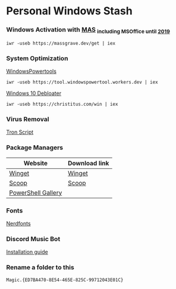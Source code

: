 # Personal Windows Stash
### **Windows Activation with [MAS](https://github.com/massgravel/Microsoft-Activation-Scripts/releases/tag/1.6)** <sub> including MSOffice until [2019](other/Setup64.exe)<sub/>

```
iwr -useb https://massgrave.dev/get | iex
```
### **System Optimization**
 [WindowsPowertools](https://github.com/windows-powertool/Powertool)
```
iwr -useb https://tool.windowspowertool.workers.dev | iex
```
 [Windows 10 Debloater](https://github.com/ChrisTitusTech/winutil)
```
iwr -useb https://christitus.com/win | iex
```

### **Virus Removal**
 [Tron Script](https://github.com/bmrf/tron)
### **Package Managers**
|Website    |Download link|
|-----------|-------------|
|[Winget](https://winstall.app/apps)|[Winget](https://github.com/microsoft/winget-cli/releases/tag/v1.4.10173)
|[Scoop](https://scoop.sh)|[Scoop](https://github.com/ScoopInstaller/Install#readme) 
|[PowerShell Gallery](https://www.powershellgallery.com/)


### **Fonts**
[Nerdfonts](https://www.nerdfonts.com/font-downloads)

### **Discord Music Bot** 
[Installation guide](https://just-some-bots.github.io/MusicBot/installing/windows/)
### **Rename a folder to this**
```
Magic.{ED7BA470-8E54-465E-825C-99712043E01C}
```
